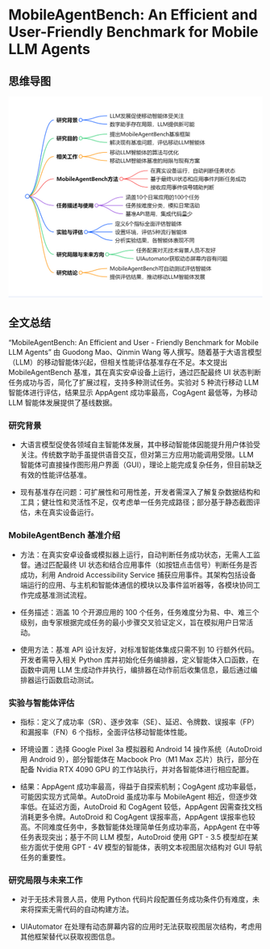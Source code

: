 # MobileAgentBench: An Efficient and User-Friendly Benchmark for Mobile LLM Agents

## 思维导图
![思维导图](/imgs/MobileAgentBench-An-Efficient-and-User-Friendly-Benchmark-for-Mobile-LLM-Agents.jpg)

## 全文总结
“MobileAgentBench: An Efficient and User - Friendly Benchmark for Mobile LLM Agents” 由 Guodong Mao、Qinmin Wang 等人撰写。随着基于大语言模型（LLM）的移动智能体兴起，但相关性能评估基准存在不足。本文提出 MobileAgentBench 基准，其在真实安卓设备上运行，通过匹配最终 UI 状态判断任务成功与否，简化了扩展过程，支持多种测试任务。实验对 5 种流行移动 LLM 智能体进行评估，结果显示 AppAgent 成功率最高，CogAgent 最低等，为移动 LLM 智能体发展提供了基线数据。

### 研究背景

- 大语言模型促使各领域自主智能体发展，其中移动智能体因能提升用户体验受关注。传统数字助手虽提供语音交互，但对第三方应用功能调用受限。LLM 智能体可直接操作图形用户界面（GUI），理论上能完成复杂任务，但目前缺乏有效的性能评估基准。

- 现有基准存在问题：可扩展性和可用性差，开发者需深入了解复杂数据结构和工具；健壮性和灵活性不足，仅考虑单一任务完成路径；部分基于静态截图评估，未在真实设备运行。
  
### MobileAgentBench 基准介绍

- 方法：在真实安卓设备或模拟器上运行，自动判断任务成功状态，无需人工监督。通过匹配最终 UI 状态和结合应用事件（如按钮点击信号）判断任务是否成功，利用 Android Accessibility Service 捕获应用事件。其架构包括设备端运行的应用、与主机和智能体通信的模块以及事件监听器等，各模块协同工作完成基准测试流程。

- 任务描述：涵盖 10 个开源应用的 100 个任务，任务难度分为易、中、难三个级别，由专家根据完成任务的最小步骤交叉验证定义，旨在模拟用户日常活动。

- 使用方法：基准 API 设计友好，对标准智能体集成只需不到 10 行额外代码。开发者需导入相关 Python 库并初始化任务编排器，定义智能体入口函数，在函数中调用 LLM 生成动作并执行，编排器在动作前后收集信息，最后通过编排器运行函数启动测试。

### 实验与智能体评估

- 指标：定义了成功率（SR）、逐步效率（SE）、延迟、令牌数、误报率（FP）和漏报率（FN）6 个指标，全面评估移动智能体性能。

- 环境设置：选择 Google Pixel 3a 模拟器和 Android 14 操作系统（AutoDroid 用 Android 9），部分智能体在 Macbook Pro（M1 Max 芯片）执行，部分在配备 Nvidia RTX 4090 GPU 的工作站执行，并对各智能体进行相应配置。

- 结果：AppAgent 成功率最高，得益于自探索机制；CogAgent 成功率最低，可能因实现方式简单。AutoDroid 虽成功率与 MobileAgent 相近，但逐步效率低。在延迟方面，AutoDroid 和 CogAgent 较低，AppAgent 因需查找文档消耗更多令牌。AutoDroid 和 CogAgent 误报率高，AppAgent 误报率也较高。不同难度任务中，多数智能体处理简单任务成功率高，AppAgent 在中等任务表现突出；基于不同 LLM 模型，AutoDroid 使用 GPT - 3.5 模型却在某些方面优于使用 GPT - 4V 模型的智能体，表明文本视图层次结构对 GUI 导航任务的重要性。

### 研究局限与未来工作

- 对于无技术背景人员，使用 Python 代码片段配置任务成功条件仍有难度，未来将探索无需代码的自动构建方法。

- UIAutomator 在处理有动态屏幕内容的应用时无法获取视图层次结构，考虑用其他框架替代以获取视图信息。
